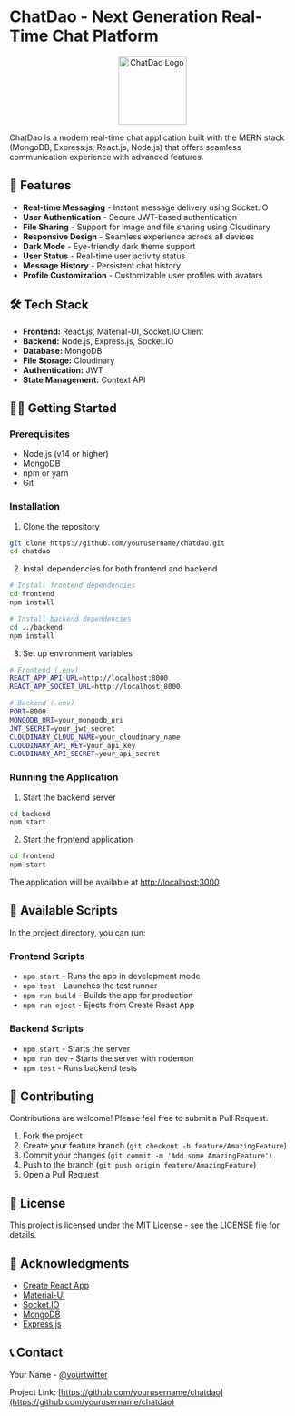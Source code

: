 # ChatDao - Next Generation Real-Time Chat Platform

<p align="center">
  <img src="./public/logo.ico" alt="ChatDao Logo" width="120" />
</p>

ChatDao is a modern real-time chat application built with the MERN stack (MongoDB, Express.js, React.js, Node.js) that offers seamless communication experience with advanced features.

## 🚀 Features

- **Real-time Messaging** - Instant message delivery using Socket.IO
- **User Authentication** - Secure JWT-based authentication
- **File Sharing** - Support for image and file sharing using Cloudinary
- **Responsive Design** - Seamless experience across all devices
- **Dark Mode** - Eye-friendly dark theme support
- **User Status** - Real-time user activity status
- **Message History** - Persistent chat history
- **Profile Customization** - Customizable user profiles with avatars

## 🛠️ Tech Stack

- **Frontend:** React.js, Material-UI, Socket.IO Client
- **Backend:** Node.js, Express.js, Socket.IO
- **Database:** MongoDB
- **File Storage:** Cloudinary
- **Authentication:** JWT
- **State Management:** Context API

## 🏃‍♂️ Getting Started

### Prerequisites

- Node.js (v14 or higher)
- MongoDB
- npm or yarn
- Git

### Installation

1. Clone the repository
```bash
git clone https://github.com/yourusername/chatdao.git
cd chatdao
```

2. Install dependencies for both frontend and backend
```bash
# Install frontend dependencies
cd frontend
npm install

# Install backend dependencies
cd ../backend
npm install
```

3. Set up environment variables
```bash
# Frontend (.env)
REACT_APP_API_URL=http://localhost:8000
REACT_APP_SOCKET_URL=http://localhost:8000

# Backend (.env)
PORT=8000
MONGODB_URI=your_mongodb_uri
JWT_SECRET=your_jwt_secret
CLOUDINARY_CLOUD_NAME=your_cloudinary_name
CLOUDINARY_API_KEY=your_api_key
CLOUDINARY_API_SECRET=your_api_secret
```

### Running the Application

1. Start the backend server
```bash
cd backend
npm start
```

2. Start the frontend application
```bash
cd frontend
npm start
```

The application will be available at [http://localhost:3000](http://localhost:3000)

## 📝 Available Scripts

In the project directory, you can run:

### Frontend Scripts

- `npm start` - Runs the app in development mode
- `npm test` - Launches the test runner
- `npm run build` - Builds the app for production
- `npm run eject` - Ejects from Create React App

### Backend Scripts

- `npm start` - Starts the server
- `npm run dev` - Starts the server with nodemon
- `npm test` - Runs backend tests

## 🤝 Contributing

Contributions are welcome! Please feel free to submit a Pull Request.

1. Fork the project
2. Create your feature branch (`git checkout -b feature/AmazingFeature`)
3. Commit your changes (`git commit -m 'Add some AmazingFeature'`)
4. Push to the branch (`git push origin feature/AmazingFeature`)
5. Open a Pull Request

## 📄 License

This project is licensed under the MIT License - see the [LICENSE](LICENSE) file for details.

## 🙏 Acknowledgments

- [Create React App](https://create-react-app.dev/)
- [Material-UI](https://mui.com/)
- [Socket.IO](https://socket.io/)
- [MongoDB](https://www.mongodb.com/)
- [Express.js](https://expressjs.com/)

## 📞 Contact

Your Name - [@yourtwitter](https://twitter.com/yourtwitter)

Project Link: [https://github.com/yourusername/chatdao](https://github.com/yourusername/chatdao)